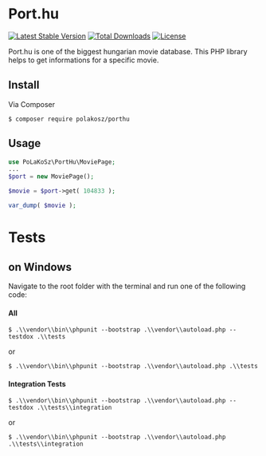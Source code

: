 # Port.hu

[![Latest Stable Version](https://poser.pugx.org/polakosz/porthu/v/stable)](https://packagist.org/packages/polakosz/porthu)
[![Total Downloads](https://poser.pugx.org/polakosz/porthu/downloads)](https://packagist.org/packages/polakosz/porthu)
[![License](https://poser.pugx.org/polakosz/porthu/license)](https://packagist.org/packages/polakosz/porthu)

Port.hu is one of the biggest hungarian movie database. This PHP library helps to get informations for a specific movie.

## Install

Via Composer

`$ composer require polakosz/porthu`

## Usage

```` php
use PoLaKoSz\PortHu\MoviePage;
...
$port = new MoviePage();

$movie = $port->get( 104833 );

var_dump( $movie );
````

# Tests

## on Windows

Navigate to the root folder with the terminal and run one of the following code:

#### All

`$ .\\vendor\\bin\\phpunit --bootstrap .\\vendor\\autoload.php --testdox .\\tests`

or

`$ .\\vendor\\bin\\phpunit --bootstrap .\\vendor\\autoload.php .\\tests`

#### Integration Tests

`$ .\\vendor\\bin\\phpunit --bootstrap .\\vendor\\autoload.php --testdox .\\tests\\integration`

or 

`$ .\\vendor\\bin\\phpunit --bootstrap .\\vendor\\autoload.php .\\tests\\integration`
